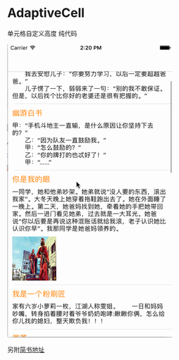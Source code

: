 # AdaptiveCell
单元格自定义高度 纯代码


![示例](https://github.com/Eenie-Meenie/AdaptiveCell/blob/master/AdaptiveCell/pictureExample/3367014-255120f26d887fce.gif)

另附[简书地址](http://www.jianshu.com/p/17d9857f294c)
